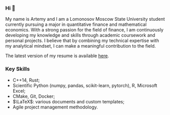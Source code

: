 ### Hi 👋

My name is Artemy and I am a Lomonosov Moscow State University student currently pursuing a major in quantitative finance and mathematical economics. With a strong passion for the field of finance, I am continuously developing my knowledge and skills through academic coursework and personal projects. I believe that by combining my technical expertise with my analytical mindset, I can make a meaningful contribution to the field.

The latest version of my resume is available [here](https://github.com/ArtemySazonov/artemysazonov/blob/main/SazonovAA_Resume.pdf).

### Key Skills
* C++14, Rust;
* Scientific Python (numpy, pandas, scikit-learn, pytorch), R, Microsoft Excel;
* CMake, Git, Docker;
* $\LaTeX$: various documents and custom templates;
* Agile project management methodology.
